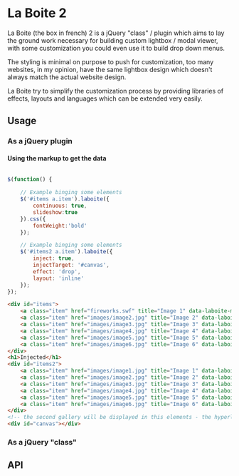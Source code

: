 # La Boite 2

La Boite (the box in french) 2 is a jQuery "class" / plugin which aims to lay the ground work 
necessary for building custom lightbox / modal viewer, with some customization you could even 
use it to build drop down menus.

The styling is minimal on purpose to push for customization, too many websites, in my opinion,
have the same lightbox design which doesn't always match the actual website design.

La Boite try to simplify the customization process by providing libraries of effects, layouts
and languages which can be extended very easily. 

## Usage

### As a jQuery plugin

#### Using the markup to get the data

```javascript

$(function() {

	// Example binging some elements
	$('#items a.item').laboite({
		continuous: true,
		slideshow:true
	}).css({
		fontWeight:'bold'
	});

	// Example binging some elements
	$('#items2 a.item').laboite({
		inject: true,
		injectTarget: '#canvas',
		effect: 'drop',
		layout: 'inline'
	});
});

```

```html
<div id="items">
	<a class="item" href="fireworks.swf" title="Image 1" data-laboite-maxWidth="640" data-laboite-maxHeight="480" data-laboite-description="This is the description">Fireworks</a>
	<a class="item" href="images/image2.jpg" title="Image 2" data-laboite-maxWidth="640" data-laboite-maxHeight="480" data-laboite-description="This is the description">Image 2</a>
	<a class="item" href="images/image3.jpg" title="Image 3" data-laboite-maxWidth="640" data-laboite-maxHeight="480" data-laboite-description="This is the description">Image 3</a>
	<a class="item" href="images/image4.jpg" title="Image 4" data-laboite-maxWidth="640" data-laboite-maxHeight="480" data-laboite-description="This is the description">Image 4</a>
	<a class="item" href="images/image5.jpg" title="Image 5" data-laboite-maxWidth="640" data-laboite-maxHeight="480" data-laboite-description="This is the description">Image 5</a>
	<a class="item" href="images/image6.jpg" title="Image 6" data-laboite-maxWidth="640" data-laboite-maxHeight="480" data-laboite-description="This is the description">Image 6</a>
</div>
<h1>Injected</h1>
<div id="items2">
	<a class="item" href="images/image1.jpg" title="Image 1" data-laboite-maxWidth="640" data-laboite-maxHeight="480" data-laboite-description="This is the description">Image 1</a>
	<a class="item" href="images/image2.jpg" title="Image 2" data-laboite-maxWidth="640" data-laboite-maxHeight="480" data-laboite-description="This is the description">Image 2</a>
	<a class="item" href="images/image3.jpg" title="Image 3" data-laboite-maxWidth="640" data-laboite-maxHeight="480" data-laboite-description="This is the description">Image 3</a>
	<a class="item" href="images/image4.jpg" title="Image 4" data-laboite-maxWidth="640" data-laboite-maxHeight="480" data-laboite-description="This is the description">Image 4</a>
	<a class="item" href="images/image5.jpg" title="Image 5" data-laboite-maxWidth="640" data-laboite-maxHeight="480" data-laboite-description="This is the description">Image 5</a>
	<a class="item" href="images/image6.jpg" title="Image 6" data-laboite-maxWidth="640" data-laboite-maxHeight="480" data-laboite-description="This is the description">Image 6</a>
</div>
<!-- the second gallery will be displayed in this elements - the hyperlinks can still be used to navigate the gallery -->
<div id="canvas"></div>
```

### As a jQuery "class"

## API


